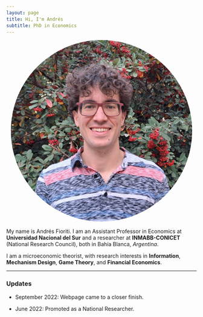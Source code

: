 ```yaml
---
layout: page
title: Hi, I'm Andrés
subtitle: PhD in Economics
---
```


<p align="center">
  <img width="480" height="480" src="/static/img/Foto-Fioriti-Pagina.jpg" style="border-radius: 50%; object-fit: cover;">
</p>

My name is Andrés Fioriti. I am an Assistant Professor in Economics at **Universidad Nacional del Sur** and a researcher at 
**INMABB-CONICET** (National Research Council), both in Bahía Blanca, _Argentina_. 

I am a microeconomic theorist, with research interests in **Information**, **Mechanism Design**, **Game Theory**, and **Financial Economics**.

***

### Updates

- September 2022: Webpage came to a closer finish.

- June 2022: Promoted as a National Researcher.
